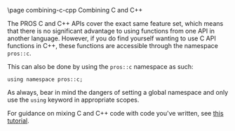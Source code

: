 \page combining-c-cpp Combining C and C++

The PROS C and C++ APIs cover the exact same feature set, which means
that there is no significant advantage to using functions from one API
in another language. However, if you do find yourself wanting to use C
API functions in C++, these functions are accessible through the
namespace `pros::c`.

This can also be done by using the `pros::c` namespace as such:

    using namespace pros::c;

As always, bear in mind the dangers of setting a global namespace and
only use the `using` keyword in appropriate scopes.

For guidance on mixing C and C++ code with code you've written, see
[this tutorial](https://isocpp.org/wiki/faq/mixing-c-and-cpp).
